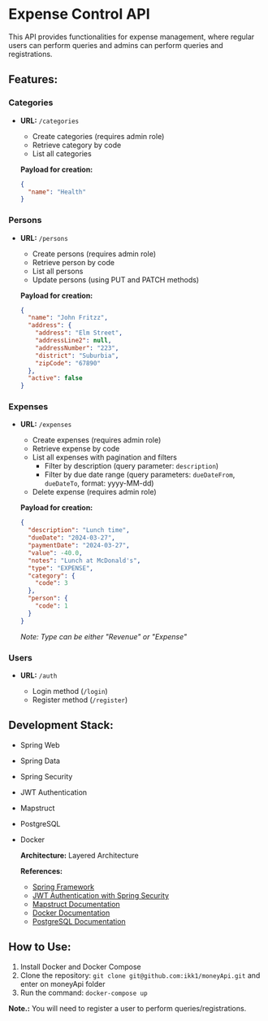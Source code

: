 # Expense Control API

This API provides functionalities for expense management, where regular users can perform queries and admins can perform queries and registrations.

## Features:

### Categories
- **URL:** `/categories`
  
  - Create categories (requires admin role)
  - Retrieve category by code
  - List all categories
  
  **Payload for creation:**
  
  ```json
  {
    "name": "Health"
  }
  ```

### Persons
- **URL:** `/persons`
  
  - Create persons (requires admin role)
  - Retrieve person by code
  - List all persons
  - Update persons (using PUT and PATCH methods)
  
  **Payload for creation:**
  
  ```json
  {
    "name": "John Fritzz",
    "address": {
      "address": "Elm Street",
      "addressLine2": null,
      "addressNumber": "223",
      "district": "Suburbia",
      "zipCode": "67890"
    },
    "active": false
  }
  ```

### Expenses
- **URL:** `/expenses`
  
  - Create expenses (requires admin role)
  - Retrieve expense by code
  - List all expenses with pagination and filters
    - Filter by description (query parameter: `description`)
    - Filter by due date range (query parameters: `dueDateFrom`, `dueDateTo`, format: yyyy-MM-dd)
  - Delete expense (requires admin role)
  
  **Payload for creation:**
  
  ```json
  {
    "description": "Lunch time",
    "dueDate": "2024-03-27",
    "paymentDate": "2024-03-27",
    "value": -40.0,
    "notes": "Lunch at McDonald's",
    "type": "EXPENSE",
    "category": {
      "code": 3
    },
    "person": {
      "code": 1
    }
  }
  ```
  
  *Note: Type can be either "Revenue" or "Expense"*

### Users
- **URL:** `/auth`
  
  - Login method (`/login`)
  - Register method (`/register`)

## Development Stack:
- Spring Web
- Spring Data
- Spring Security
- JWT Authentication
- Mapstruct
- PostgreSQL
- Docker
  
  **Architecture:** Layered Architecture
  
  **References:**
  - [Spring Framework](https://spring.io/projects/spring-framework)
  - [JWT Authentication with Spring Security](https://www.baeldung.com/spring-security-authentication-with-jwt)
  - [Mapstruct Documentation](https://mapstruct.org/documentation/)
  - [Docker Documentation](https://docs.docker.com/)
  - [PostgreSQL Documentation](https://www.postgresql.org/docs/)
  
## How to Use:
1. Install Docker and Docker Compose
2. Clone the repository: `git clone git@github.com:ikk1/moneyApi.git` and enter on moneyApi folder
3. Run the command: `docker-compose up`

**Note.:** You will need to register a user to perform queries/registrations.